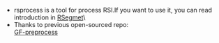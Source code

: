 - rsprocess is a tool for process RSI.If you want to use it, you can read introduction in [RSegmet](https://github.com/mrwuyf/RSegment)\
- Thanks to previous open-sourced repo:\
        [GF-preprocess](https://github.com/WangZhenqing-RS/GF_preprocess)
